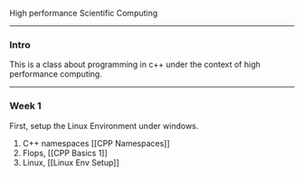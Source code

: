 High performance Scientific Computing

---
### **Intro**

This is a class about programming in c++ under the context of high performance computing. 

---
### **Week 1**

First, setup the Linux Environment under windows. 

1. C++ namespaces [[CPP Namespaces]]
2. Flops, [[CPP Basics 1]]
3. Linux, [[Linux Env Setup]]